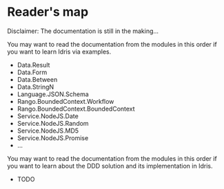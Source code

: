 # Reader's map

Disclaimer: The documentation is still in the making...

You may want to read the documentation from the modules in this order if you want to learn
Idris via examples.

- Data.Result
- Data.Form
- Data.Between
- Data.StringN
- Language.JSON.Schema
- Rango.BoundedContext.Workflow
- Rango.BoundedContext.BoundedContext
- Service.NodeJS.Date
- Service.NodeJS.Random
- Service.NodeJS.MD5
- Service.NodeJS.Promise
- ...

You may want to read the documentation from the modules in this order if you want to learn
about the DDD solution and its implementation in Idris.

- TODO
